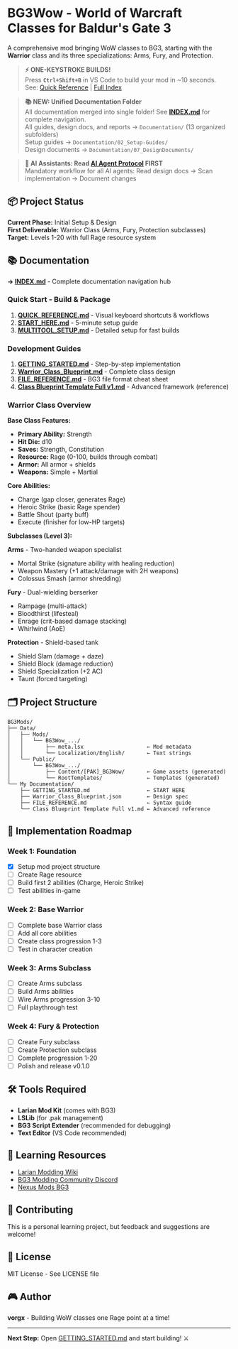 # BG3Wow - World of Warcraft Classes for Baldur's Gate 3

A comprehensive mod bringing WoW classes to BG3, starting with the **Warrior** class and its three specializations: Arms, Fury, and Protection.

> **⚡ ONE-KEYSTROKE BUILDS!**  
> Press **`Ctrl+Shift+B`** in VS Code to build your mod in ~10 seconds.  
> See: [Quick Reference](QUICK_REFERENCE.md) | [Full Index](INDEX.md)

> **📚 NEW: Unified Documentation Folder**  
> All documentation merged into single folder! See **[INDEX.md](INDEX.md)** for complete navigation.  
> All guides, design docs, and reports → `Documentation/` (13 organized subfolders)  
> Setup guides → `Documentation/02_Setup-Guides/`  
> Design documents → `Documentation/07_DesignDocuments/`

> **🤖 AI Assistants: Read [AI Agent Protocol](Documentation/03_Workflows/AI_AGENT_PROTOCOL.md) FIRST**  
> Mandatory workflow for all AI agents: Read design docs → Scan implementation → Document changes

## 📦 Project Status

**Current Phase:** Initial Setup & Design  
**First Deliverable:** Warrior Class (Arms, Fury, Protection subclasses)  
**Target:** Levels 1-20 with full Rage resource system

## 📚 Documentation

**→ [INDEX.md](INDEX.md)** - Complete documentation navigation hub

### Quick Start - Build & Package
1. **[QUICK_REFERENCE.md](Documentation/03_Workflows/QUICK_REFERENCE.md)** - Visual keyboard shortcuts & workflows
2. **[START_HERE.md](Documentation/02_Setup-Guides/START_HERE.md)** - 5-minute setup guide
3. **[MULTITOOL_SETUP.md](Documentation/02_Setup-Guides/MULTITOOL_SETUP.md)** - Detailed setup for fast builds

### Development Guides
1. **[GETTING_STARTED.md](Documentation/06_ProjectDocuments/GETTING_STARTED.md)** - Step-by-step implementation
2. **[Warrior_Class_Blueprint.md](Documentation/07_DesignDocuments/Warrior_Class_Blueprint.md)** - Complete class design
3. **[FILE_REFERENCE.md](Documentation/06_ProjectDocuments/FILE_REFERENCE.md)** - BG3 file format cheat sheet
4. **[Class Blueprint Template Full v1.md](Documentation/07_DesignDocuments/Class%20Blueprint%20Template%20Full%20v1.md)** - Advanced framework (reference)

### Warrior Class Overview

**Base Class Features:**
- **Primary Ability:** Strength
- **Hit Die:** d10
- **Saves:** Strength, Constitution
- **Resource:** Rage (0-100, builds through combat)
- **Armor:** All armor + shields
- **Weapons:** Simple + Martial

**Core Abilities:**
- Charge (gap closer, generates Rage)
- Heroic Strike (basic Rage spender)
- Battle Shout (party buff)
- Execute (finisher for low-HP targets)

**Subclasses (Level 3):**

**Arms** - Two-handed weapon specialist
- Mortal Strike (signature ability with healing reduction)
- Weapon Mastery (+1 attack/damage with 2H weapons)
- Colossus Smash (armor shredding)

**Fury** - Dual-wielding berserker
- Rampage (multi-attack)
- Bloodthirst (lifesteal)
- Enrage (crit-based damage stacking)
- Whirlwind (AoE)

**Protection** - Shield-based tank
- Shield Slam (damage + daze)
- Shield Block (damage reduction)
- Shield Specialization (+2 AC)
- Taunt (forced targeting)

## 🗂️ Project Structure

```
BG3Mods/
├── Data/
│   ├── Mods/
│   │   └── BG3Wow_.../
│   │       ├── meta.lsx                    ← Mod metadata
│   │       └── Localization/English/       ← Text strings
│   └── Public/
│       └── BG3Wow_.../
│           ├── Content/[PAK]_BG3Wow/       ← Game assets (generated)
│           └── RootTemplates/              ← Templates (generated)
└── My Documentation/
    ├── GETTING_STARTED.md                  ← START HERE
    ├── Warrior_Class_Blueprint.json        ← Design spec
    ├── FILE_REFERENCE.md                   ← Syntax guide
    └── Class Blueprint Template Full v1.md ← Advanced reference
```

## 🎯 Implementation Roadmap

### Week 1: Foundation
- [x] Setup mod project structure
- [ ] Create Rage resource
- [ ] Build first 2 abilities (Charge, Heroic Strike)
- [ ] Test abilities in-game

### Week 2: Base Warrior
- [ ] Complete base Warrior class
- [ ] Add all core abilities
- [ ] Create class progression 1-3
- [ ] Test in character creation

### Week 3: Arms Subclass
- [ ] Create Arms subclass
- [ ] Build Arms abilities
- [ ] Wire Arms progression 3-10
- [ ] Full playthrough test

### Week 4: Fury & Protection
- [ ] Create Fury subclass
- [ ] Create Protection subclass
- [ ] Complete progression 1-20
- [ ] Polish and release v0.1.0

## 🛠️ Tools Required

- **Larian Mod Kit** (comes with BG3)
- **LSLib** (for .pak management)
- **BG3 Script Extender** (recommended for debugging)
- **Text Editor** (VS Code recommended)

## 📖 Learning Resources

- [Larian Modding Wiki](https://docs.larian.game/)
- [BG3 Modding Community Discord](https://discord.gg/bg3mods)
- [Nexus Mods BG3](https://www.nexusmods.com/baldursgate3)

## 🤝 Contributing

This is a personal learning project, but feedback and suggestions are welcome!

## 📄 License

MIT License - See LICENSE file

## 🎮 Author

**vorgx** - Building WoW classes one Rage point at a time!

---

**Next Step:** Open [GETTING_STARTED.md](My%20Documentation/GETTING_STARTED.md) and start building! ⚔️
